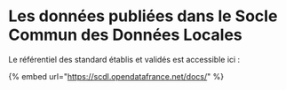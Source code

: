 # Les données publiées dans le Socle Commun des Données Locales

Le référentiel des standard établis et validés est accessible ici :

{% embed url="https://scdl.opendatafrance.net/docs/" %}

